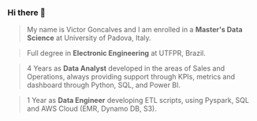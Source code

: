 ### Hi there 👋

> My name is Victor Goncalves and I am enrolled in a **Master's Data Science** at University of Padova, Italy.

> Full degree in **Electronic Engineering** at UTFPR, Brazil.

> 4 Years as **Data Analyst** developed in the areas of Sales and Operations, always providing support through KPIs, metrics and dashboard through Python, SQL, and Power BI.

> 1 Year as **Data Engineer** developing ETL scripts, using Pyspark, SQL and AWS Cloud (EMR, Dynamo DB, S3).
